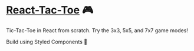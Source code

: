 # [React-Tac-Toe](https://tic-tac-toe.trevorleeman.com) 🎮

Tic-Tac-Toe in React from scratch. Try the 3x3, 5x5, and 7x7 game modes!

Build using Styled Components 🎨
